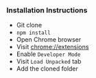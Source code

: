 ### Installation Instructions
- Git clone
- `npm install`
- Open Chrome browser
- Visit [chrome://extensions](chrome://extensions)
- Enable `Developer Mode`
- Visit `Load Unpacked` tab
- Add the cloned folder
